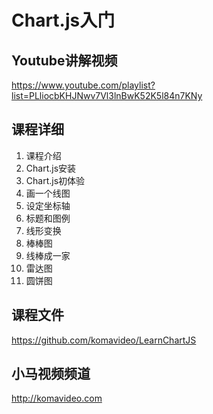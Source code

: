 Chart.js入门
============

## Youtube讲解视频

https://www.youtube.com/playlist?list=PLliocbKHJNwv7Vl3lnBwK52K5l84n7KNy

## 课程详细

01. 课程介绍
02. Chart.js安装
03. Chart.js初体验
04. 画一个线图
05. 设定坐标轴
06. 标题和图例
07. 线形变换
08. 棒棒图
09. 线棒成一家
10. 雷达图
11. 圆饼图

## 课程文件

https://github.com/komavideo/LearnChartJS

## 小马视频频道

http://komavideo.com

